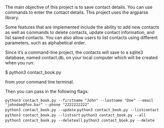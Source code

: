 
The main objective of this project is to save contact details. You can use commands to enter the contact details. This project uses the argparse library. 

Some features that are implemented include the ability to add new contacts as well as commands to delete contacts, update contact information, and list saved contacts. You can also allow users to list contacts using different parameters, such as alphabetical order.

Since it’s a command-line project, the contacts will save to a sqlite3 database, named contact.db, on your local computer which will be created when you run:

 $ python3 contact_book.py

 from your command line terminal.

 Then you can pass in the following flags:
 

 `python3 contact_book.py --firstname "John" --lastname "Doe" --email "johndoe@foo.bar" --phone "2222222222"`  
 `python3 contact_book.py --update` 
 `python3 contact_book.py --listcontact` 
 `python3 contact_book.py --listsort` 
 `python3 contact_book.py --all` 
 `python3 contact_book.py --deleteall` 
 `python3 contact_book.py --delete` 
 
